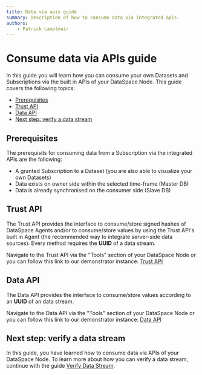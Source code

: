 ```yaml
---
title: Data via apis guide
summary: Description of how to consume data via integrated apis.
authors:
    - Patrick Lamplmair
---
```


# Consume data via APIs guide

In this guide you will learn how you can consume your own Datasets and Subscriptions via the built in APIs of your DataSpace Node. This guide covers the following topics:

- [Prerequisites](/guides/guide-data-via-apis/#prerequisites)
- [Trust API](/guides/guide-data-via-apis/#trust-api)
- [Data API](/guides/guide-data-via-apis/#data-api)
- [Next step: verify a data stream](/guides/guide-data-via-apis/#next-step-verify-a-data-stream)

## Prerequisites

The prerequisits for consuming data from a Subscription via the integrated APIs are the following:

- A granted Subscription to a Dataset (you are also able to visualize your own Datasets)
- Data exists on owner side within the selected time-frame (Master DB)
- Data is already synchronised on the consumer side (Slave DB)

## Trust API

The Trust API provides the interface to consume/store signed hashes of DataSpace Agents and/or to consume/store values by using the Trust API's built in Agent (the recommended way to integrate server-side data sources). Every method requires the **UUID** of a data stream.

Navigate to the Trust API via the "Tools" section of your DataSpace Node or you can follow this link to our demonstrator instance: <a href="https://trust-layer-api.azuretrial-node-a.dataspace-node.com/" target="_blank">Trust API</a>

## Data API

The Data API provides the interface to consume/store values according to an **UUID** of an data stream.

Navigate to the Data API via the "Tools" section of your DataSpace Node or you can follow this link to our demonstrator instance: <a href="https://data-api.azuretrial-node-a.dataspace-node.com/" target="_blank">Data API</a>


## Next step: verify a data stream

In this guide, you have learned how to consume data via APIs of your DataSpace Node. To learn more about how you can verify a data stream, continue with the guide [Verify Data Stream](/guides/guide-verify-data-stream).

